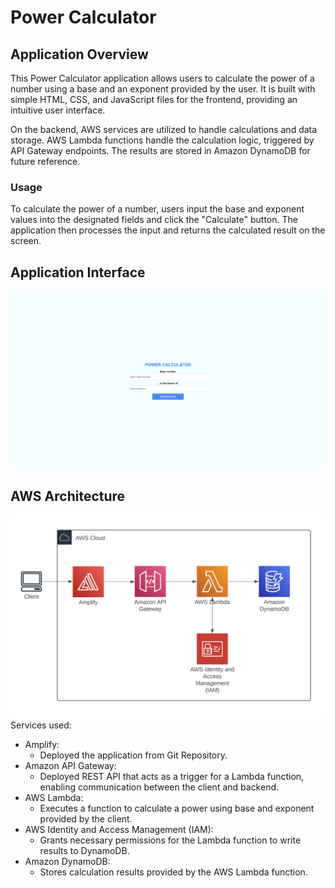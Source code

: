 # Power Calculator
## Application Overview
This Power Calculator application allows users to calculate the power of a number using a base and an exponent provided by the user. It is built with simple HTML, CSS, and JavaScript files for the frontend, providing an intuitive user interface.

On the backend, AWS services are utilized to handle calculations and data storage. AWS Lambda functions handle the calculation logic, triggered by API Gateway endpoints. The results are stored in Amazon DynamoDB for future reference.
### Usage
To calculate the power of a number, users input the base and exponent values into the designated fields and click the "Calculate" button. The application then processes the input and returns the calculated result on the screen.
## Application Interface
![Application Interface](/images/application-interface.png)
## AWS Architecture
![AWS Architecture](/images/aws-architecture.png)
Services used:
- Amplify:
    - Deployed the application from Git Repository.
- Amazon API Gateway:
    - Deployed REST API that acts as a trigger for a Lambda function, enabling communication between the client and backend.
- AWS Lambda:
    - Executes a function to calculate a power using base and exponent provided by the client.
- AWS Identity and Access Management (IAM):
    - Grants necessary permissions for the Lambda function to write results to DynamoDB.
- Amazon DynamoDB:
    - Stores calculation results provided by the AWS Lambda function.